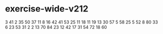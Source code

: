 # exercise-wide-v212
3
41
2
35
50
37
11
8
16
42
41
53
25
11
18
11
19
13
30
57
5
58
25
5
52
8
80
33
6
23
53
31
2
2
13
70
84
23
12
42
17
31
54
72
18
60
